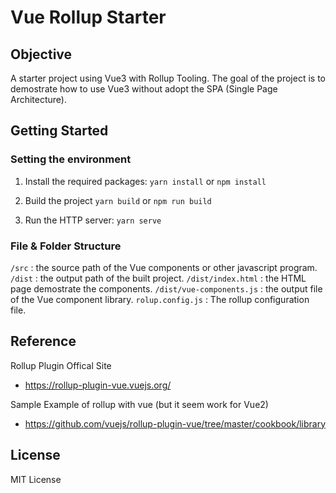 # Vue Rollup Starter 

## Objective 
A starter project using Vue3 with Rollup Tooling.
The goal of the project is to demostrate how to use Vue3 without adopt the SPA (Single Page Architecture). 

## Getting Started 

### Setting the environment 

1. Install the required packages: 
`yarn install` or `npm install`

2. Build the project 
`yarn build` or `npm run build`

3. Run the HTTP server:
`yarn serve`

### File & Folder Structure 
`/src` : the source path of the Vue components or other javascript program. 
`/dist` : the output path of the built project. 
`/dist/index.html` : the HTML page demostrate the components.
`/dist/vue-components.js` : the output file of the Vue component library. 
`rolup.config.js` : The rollup configuration file. 

## Reference 
Rollup Plugin Offical Site 
- https://rollup-plugin-vue.vuejs.org/

Sample Example of rollup with vue (but it seem work for Vue2)
- https://github.com/vuejs/rollup-plugin-vue/tree/master/cookbook/library

## License 
MIT License 